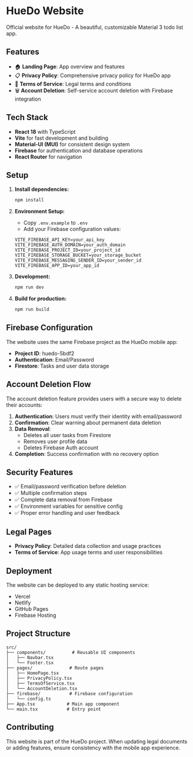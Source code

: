 # HueDo Website

Official website for HueDo - A beautiful, customizable Material 3 todo list app.

## Features

- 🏠 **Landing Page**: App overview and features
- 📋 **Privacy Policy**: Comprehensive privacy policy for HueDo app
- 📜 **Terms of Service**: Legal terms and conditions  
- 🗑️ **Account Deletion**: Self-service account deletion with Firebase integration

## Tech Stack

- **React 18** with TypeScript
- **Vite** for fast development and building
- **Material-UI (MUI)** for consistent design system
- **Firebase** for authentication and database operations
- **React Router** for navigation

## Setup

1. **Install dependencies:**
   ```bash
   npm install
   ```

2. **Environment Setup:**
   - Copy `.env.example` to `.env`
   - Add your Firebase configuration values:
   ```
   VITE_FIREBASE_API_KEY=your_api_key
   VITE_FIREBASE_AUTH_DOMAIN=your_auth_domain
   VITE_FIREBASE_PROJECT_ID=your_project_id
   VITE_FIREBASE_STORAGE_BUCKET=your_storage_bucket
   VITE_FIREBASE_MESSAGING_SENDER_ID=your_sender_id
   VITE_FIREBASE_APP_ID=your_app_id
   ```

3. **Development:**
   ```bash
   npm run dev
   ```

4. **Build for production:**
   ```bash
   npm run build
   ```

## Firebase Configuration

The website uses the same Firebase project as the HueDo mobile app:
- **Project ID**: huedo-5bdf2
- **Authentication**: Email/Password
- **Firestore**: Tasks and user data storage

## Account Deletion Flow

The account deletion feature provides users with a secure way to delete their accounts:

1. **Authentication**: Users must verify their identity with email/password
2. **Confirmation**: Clear warning about permanent data deletion
3. **Data Removal**: 
   - Deletes all user tasks from Firestore
   - Removes user profile data
   - Deletes Firebase Auth account
4. **Completion**: Success confirmation with no recovery option

## Security Features

- ✅ Email/password verification before deletion
- ✅ Multiple confirmation steps
- ✅ Complete data removal from Firebase
- ✅ Environment variables for sensitive config
- ✅ Proper error handling and user feedback

## Legal Pages

- **Privacy Policy**: Detailed data collection and usage practices
- **Terms of Service**: App usage terms and user responsibilities

## Deployment

The website can be deployed to any static hosting service:
- Vercel
- Netlify  
- GitHub Pages
- Firebase Hosting

## Project Structure

```
src/
├── components/          # Reusable UI components
│   ├── Navbar.tsx
│   └── Footer.tsx
├── pages/              # Route pages
│   ├── HomePage.tsx
│   ├── PrivacyPolicy.tsx
│   ├── TermsOfService.tsx
│   └── AccountDeletion.tsx
├── firebase/           # Firebase configuration
│   └── config.ts
├── App.tsx            # Main app component
└── main.tsx           # Entry point
```

## Contributing

This website is part of the HueDo project. When updating legal documents or adding features, ensure consistency with the mobile app experience.
```
